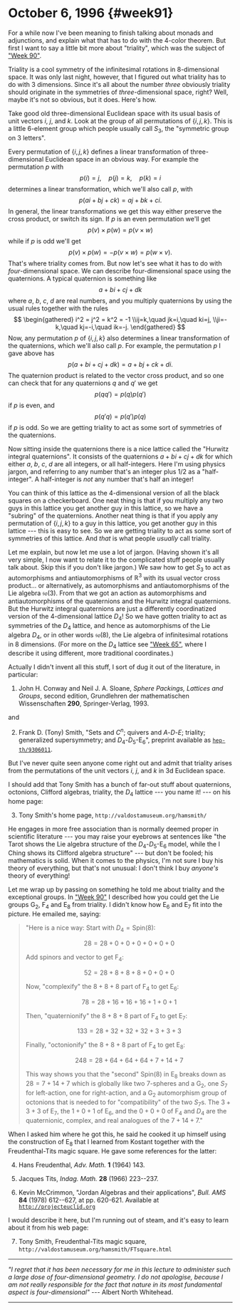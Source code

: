 # October 6, 1996 {#week91}

For a while now I've been meaning to finish talking about monads and
adjunctions, and explain what that has to do with the 4-color theorem.
But first I want to say a little bit more about "triality", which was
the subject of ["Week 90"](#week90).

Triality is a cool symmetry of the infinitesimal rotations in
8-dimensional space. It was only last night, however, that I figured out
what triality has to do with 3 dimensions. Since it's all about the
number *three* obviously triality should originate in the symmetries of
*three*-dimensional space, right? Well, maybe it's not so obvious, but
it does. Here's how.

Take good old three-dimensional Euclidean space with its usual basis of
unit vectors $i$, $j$, and $k$. Look at the group of all permutations of
$\{i,j,k\}$. This is a little 6-element group which people usually call
$S_3$, the "symmetric group on 3 letters".

Every permutation of $\{i,j,k\}$ defines a linear transformation of
three-dimensional Euclidean space in an obvious way. For example the
permutation $p$ with
$$p(i) = j, \quad p(j) = k, \quad p(k) = i$$
determines a linear transformation, which we'll also call $p$, with
$$p(ai+ bj + ck) = aj + bk + ci.$$
In general, the linear transformations we get this way either preserve
the cross product, or switch its sign. If $p$ is an even permutation
we'll get
$$p(v)\times p(w) = p(v\times w)$$
while if $p$ is odd we'll get
$$p(v)\times p(w) = -p(v\times w) = p(w\times v).$$
That's where triality comes from. But now let's see what it has to do
with *four*-dimensional space. We can describe four-dimensional space
using the quaternions. A typical quaternion is something like
$$a + bi + cj + dk$$
where $a$, $b$, $c$, $d$ are real numbers, and you multiply quaternions by using
the usual rules together with the rules
$$
  \begin{gathered}
    i^2 = j^2 = k^2 = -1
  \\ij=k,\quad jk=i,\quad ki=j,
  \\ji=-k,\quad kj=-i,\quad ik=-j.
  \end{gathered}
$$
Now, any permutation $p$ of $\{i,j,k\}$ also determines a linear
transformation of the quaternions, which we'll also call $p$. For
example, the permutation $p$ I gave above has
$$p(a + bi + cj + dk) = a + bj + ck + di.$$
The quaternion product is related to the vector cross product, and so
one can check that for any quaternions $q$ and $q'$ we get
$$p(qq') = p(q)p(q')$$
if $p$ is even, and
$$p(q'q) = p(q')p(q)$$
if $p$ is odd. So we are getting triality to act as some sort of
symmetries of the quaternions.

Now sitting inside the quaternions there is a nice lattice called the
"Hurwitz integral quaternions". It consists of the quaternions
$a + bi + cj + dk$ for which either $a$, $b$, $c$, $d$ are all integers, or all
half-integers. Here I'm using physics jargon, and referring to any
number that's an integer plus $1/2$ as a "half-integer". A half-integer
is *not* any number that's half an integer!

You can think of this lattice as the 4-dimensional version of all the
black squares on a checkerboard. One neat thing is that if you multiply
any two guys in this lattice you get another guy in this lattice, so we
have a "subring" of the quaternions. Another neat thing is that if you
apply any permutation of $\{i,j,k\}$ to a guy in this lattice, you get
another guy in this lattice --- this is easy to see. So we are getting
triality to act as some sort of symmetries of this lattice. And *that*
is what people *usually* call triality.

Let me explain, but now let me use a lot of jargon. (Having shown it's
all very simple, I now want to relate it to the complicated stuff people
usually talk about. Skip this if you don't like jargon.) We saw how to
get $S_3$ to act as automorphisms and antiautomorphisms of $\mathbb{R}^3$ with its
usual vector cross product... or alternatively, as automorphisms and
antiautomorphisms of the Lie algebra $\mathfrak{so}(3)$. From that we got an action
as automorphisms and antiautomorphisms of the quaternions and the
Hurwitz integral quaternions. But the Hurwitz integral quaternions are
just a differently coordinatized version of the 4-dimensional lattice
$D_4$! So we have gotten triality to act as symmetries of the $D_4$
lattice, and hence as automorphisms of the Lie algebra $D_4$, or in other
words $\mathfrak{so}(8)$, the Lie algebra of infinitesimal rotations in 8 dimensions.
(For more on the $D_4$ lattice see ["Week 65"](#week65), where I
describe it using different, more traditional coordinates.)

Actually I didn't invent all this stuff, I sort of dug it out of the
literature, in particular:

1) John H. Conway and Neil J. A. Sloane, _Sphere Packings, Lattices and Groups_, second edition, Grundlehren der mathematischen Wissenschaften **290**, Springer-Verlag, 1993.

and

2) Frank D. (Tony) Smith, "Sets and $C^n$; quivers and $A$-$D$-$E$; triality; generalized supersymmetry; and $D_4$-$D_5$-$\mathrm{E}_6$", preprint available as [`hep-th/9306011`](https://arxiv.org/abs/hep-th/9306011).

But I've never quite seen anyone come right out and admit that triality
arises from the permutations of the unit vectors $i$, $j$, and $k$ in 3d
Euclidean space.

I should add that Tony Smith has a bunch of far-out stuff about
quaternions, octonions, Clifford algebras, triality, the $D_4$ lattice ---
you name it! --- on his home page:

3) Tony Smith's home page, `http://valdostamuseum.org/hamsmith/`

He engages in more free association than is normally deemed proper in
scientific literature --- you may raise your eyebrows at sentences like
"the Tarot shows the Lie algebra structure of the $D_4$-$D_5$-$\mathrm{E}_6$ model, while
the I Ching shows its Clifford algebra structure" --- but don't be
fooled; his mathematics is solid. When it comes to the physics, I'm not
sure I buy his theory of everything, but that's not unusual: I don't
think I buy *anyone's* theory of everything!

Let me wrap up by passing on something he told me about triality and the
exceptional groups. In ["Week 90"](#week90) I described how you
could get the Lie groups $\mathrm{G}_2$, $\mathrm{F}_4$ and $\mathrm{E}_8$ from triality. I didn't know how
$\mathrm{E}_6$ and $\mathrm{E}_7$ fit into the picture. He emailed me, saying:

> "Here is a nice way: Start with $D_4 = \mathrm{Spin}(8)$:
>
> $$28 =  28  +   0  +   0  +   0  +   0  +   0  +   0$$
>
> Add spinors and vector to get $\mathrm{F}_4$:
>
> $$52 =  28  +   8  +   8  +   8  +   0  +   0  +   0$$
>
> Now, "complexify" the $8+8+8$ part of $\mathrm{F}_4$ to get $\mathrm{E}_6$:
>
> $$78 =  28  +  16  +  16  +  16  +   1  +   0  +   1$$
>
> Then, "quaternionify" the $8+8+8$ part of $\mathrm{F}_4$ to get $\mathrm{E}_7$:
>
> $$133 =  28  +  32  +  32  +  32  +   3  +   3  +   3$$
>
> Finally, "octonionify" the $8+8+8$ part of $\mathrm{F}_4$ to get $\mathrm{E}_8$:
>
> $$248 =  28  +  64  +  64  +  64  +   7  +  14  +   7$$
>
> This way shows you that the "second" $\mathrm{Spin}(8)$ in $\mathrm{E}_8$ breaks down as
> $28 = 7 + 14 + 7$ which is globally like two 7-spheres and a $\mathrm{G}_2$, one $S_7$ for
> left-action, one for right-action, and a $\mathrm{G}_2$ automorphism group of
> octonions that is needed to for "compatibility" of the two $S_7$s. The
> $3+3+3$ of $\mathrm{E}_7$, the $1+0+1$ of $\mathrm{E}_6$, and the $0+0+0$ of $\mathrm{F}_4$ and $D_4$ are the
> quaternionic, complex, and real analogues of the $7+14+7$."

When I asked him where he got this, he said he cooked it up himself
using the construction of $\mathrm{E}_8$ that I learned from Kostant together with
the Freudenthal-Tits magic square. He gave some references for the
latter:

4) Hans Freudenthal, _Adv. Math._ **1** (1964) 143.

5) Jacques Tits, _Indag. Math._ **28** (1966) 223--237.

6) Kevin McCrimmon, "Jordan Algebras and their applications", _Bull. AMS_ **84** (1978) 612--627, at pp. 620-621. Available at [`http://projecteuclid.org`](http://projecteuclid.org/DPubS?service=UI&version=1.0&verb=Display&handle=euclid.bams/1183540925)

I would describe it here, but I'm running out of steam, and it's easy
to learn about it from his web page:

7) Tony Smith, Freudenthal-Tits magic square, `http://valdostamuseum.org/hamsmith/FTsquare.html`

------------------------------------------------------------------------

*"I regret that it has been necessary for me in this lecture to
administer such a large dose of four-dimensional geometry. I do not
apologise, because I am not really responsible for the fact that nature
in its most fundamental aspect is four-dimensional"* --- Albert North
Whitehead.

------------------------------------------------------------------------
